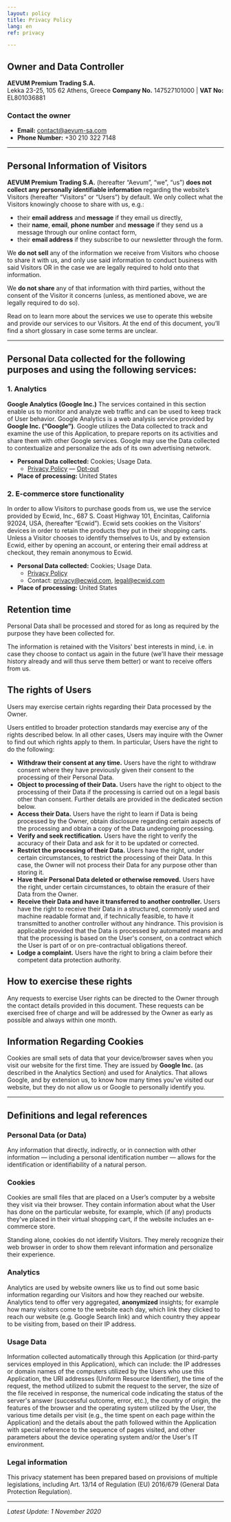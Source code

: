 ```yaml
---
layout: policy
title: Privacy Policy
lang: en
ref: privacy

---
```

## Owner and Data Controller

**AEVUM Premium Trading S.A.**  
Lekka 23-25, 105 62 Athens, Greece
**Company No.** 147527101000 | **VAT No:** EL801036881

### Contact the owner

* **Email:** contact@aevum-sa.com
* **Phone Number:** +30 210 322 7148

***

## Personal Information of Visitors

**AEVUM Premium Trading S.A.** (hereafter “Aevum”, “we”, “us”) **does not collect any personally identifiable information** regarding the website’s Visitors (hereafter “Visitors” or “Users”) by default. We only collect what the Visitors knowingly choose to share with us, e.g.:

* their **email address** and **message** if they email us directly,
* their **name**, **email**, **phone number** and **message** if they send us a message through our online contact form,
* their **email address** if they subscribe to our newsletter through the form.

We **do not sell** any of the information we receive from Visitors who choose to share it with us, and only use said information to conduct business with said Visitors OR in the case we are legally required to hold onto that information.

We **do not share** any of that information with third parties, without the consent of the Visitor it concerns (unless, as mentioned above, we are legally required to do so).

Read on to learn more about the services we use to operate this website and provide our services to our Visitors. At the end of this document, you’ll find a short glossary in case some terms are unclear.

***

## Personal Data collected for the following purposes and using the following services:

### 1. Analytics

**Google Analytics (Google Inc.)**
The services contained in this section enable us to monitor and analyze web traffic and can be used to keep track of User behavior.
Google Analytics is a web analysis service provided by **Google Inc. (“Google”)**. Google utilizes the Data collected to track and examine the use of this Application, to prepare reports on its activities and share them with other Google services.
Google may use the Data collected to contextualize and personalize the ads of its own advertising network.

* **Personal Data collected:** Cookies; Usage Data.
  * [Privacy Policy](https://policies.google.com/privacy?hl=en) — [Opt-out](https://tools.google.com/dlpage/gaoptout)
* **Place of processing:** United States

### 2. E-commerce store functionality

In order to allow Visitors to purchase goods from us, we use the service provided by Ecwid, Inc., 687 S. Coast Highway 101, Encinitas, California 92024, USA, (hereafter “Ecwid”). Ecwid sets cookies on the Visitors’ devices in order to retain the products they put in their shopping carts. Unless a Visitor chooses to identify themselves to Us, and by extension Ecwid, either by opening an account, or entering their email address at checkout, they remain anonymous to Ecwid.

* **Personal Data collected:** Cookies; Usage Data.
  * [Privacy Policy](https://www.ecwid.com/eu-privacy-policy)
  * Contact: privacy@ecwid.com, legal@ecwid.com
* **Place of processing:** United States

## Retention time

Personal Data shall be processed and stored for as long as required by the purpose they have been collected for.

The information is retained with the Visitors' best interests in mind, i.e. in case they choose to contact us again in the future (we'll have their message history already and will thus serve them better) or want to receive offers from us.

## The rights of Users

Users may exercise certain rights regarding their Data processed by the Owner.

Users entitled to broader protection standards may exercise any of the rights described below. In all other cases, Users may inquire with the Owner to find out which rights apply to them.
In particular, Users have the right to do the following:

* **Withdraw their consent at any time.** Users have the right to withdraw consent where they have previously given their consent to the processing of their Personal Data.
* **Object to processing of their Data.** Users have the right to object to the processing of their Data if the processing is carried out on a legal basis other than consent. Further details are provided in the dedicated section below.
* **Access their Data.** Users have the right to learn if Data is being processed by the Owner, obtain disclosure regarding certain aspects of the processing and obtain a copy of the Data undergoing processing.
* **Verify and seek rectification.** Users have the right to verify the accuracy of their Data and ask for it to be updated or corrected.
* **Restrict the processing of their Data.** Users have the right, under certain circumstances, to restrict the processing of their Data. In this case, the Owner will not process their Data for any purpose other than storing it.
* **Have their Personal Data deleted or otherwise removed.** Users have the right, under certain circumstances, to obtain the erasure of their Data from the Owner.
* **Receive their Data and have it transferred to another controller.** Users have the right to receive their Data in a structured, commonly used and machine readable format and, if technically feasible, to have it transmitted to another controller without any hindrance. This provision is applicable provided that the Data is processed by automated means and that the processing is based on the User's consent, on a contract which the User is part of or on pre-contractual obligations thereof.
* **Lodge a complaint.** Users have the right to bring a claim before their competent data protection authority.

## How to exercise these rights

Any requests to exercise User rights can be directed to the Owner through the contact details provided in this document. These requests can be exercised free of charge and will be addressed by the Owner as early as possible and always within one month.

## Information Regarding Cookies

Cookies are small sets of data that your device/browser saves when you visit our website for the first time. They are issued by **Google Inc.** (as described in the Analytics Section) and used for Analytics. That allows Google, and by extension us, to know how many times you've visited our website, but they do not allow us or Google to personally identify you.

***

## Definitions and legal references

### Personal Data (or Data)

Any information that directly, indirectly, or in connection with other information — including a personal identification number — allows for the identification or identifiability of a natural person.

### Cookies

Cookies are small files that are placed on a User’s computer by a website they visit via their browser. They contain information about what the User has done on the particular website, for example, which (if any) products they've placed in their virtual shopping cart, if the website includes an e-commerce store.

Standing alone, cookies do not identify Visitors. They merely recognize their web browser in order to show them relevant information and personalize their experience.

### Analytics

Analytics are used by website owners like us to find out some basic information regarding our Visitors and how they reached our website. Analytics tend to offer very aggregated, **anonymized** insights; for example how many visitors come to the website each day, which link they clicked to reach our website (e.g. Google Search link) and which country they appear to be visiting from, based on their IP address.

### Usage Data

Information collected automatically through this Application (or third-party services employed in this Application), which can include: the IP addresses or domain names of the computers utilized by the Users who use this Application, the URI addresses (Uniform Resource Identifier), the time of the request, the method utilized to submit the request to the server, the size of the file received in response, the numerical code indicating the status of the server's answer (successful outcome, error, etc.), the country of origin, the features of the browser and the operating system utilized by the User, the various time details per visit (e.g., the time spent on each page within the Application) and the details about the path followed within the Application with special reference to the sequence of pages visited, and other parameters about the device operating system and/or the User's IT environment.

### Legal information

This privacy statement has been prepared based on provisions of multiple legislations, including Art. 13/14 of Regulation (EU) 2016/679 (General Data Protection Regulation).

***

_Latest Update: 1 November 2020_